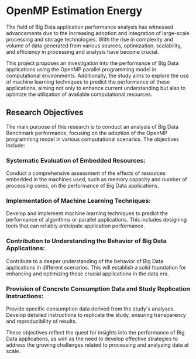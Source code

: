 # OpenMP Estimation Energy
The field of Big Data application performance analysis has witnessed advancements due to the increasing adoption and integration of large-scale processing and storage technologies. With the rise in complexity and volume of data generated from various sources, optimization, scalability, and efficiency in processing and analysis have become crucial.

This project proposes an investigation into the performance of Big Data applications using the OpenMP parallel programming model in computational environments. Additionally, the study aims to explore the use of machine learning techniques to predict the performance of these applications, aiming not only to enhance current understanding but also to optimize the utilization of available computational resources.

## Research Objectives
The main purpose of this research is to conduct an analysis of Big Data Benchmark performance, focusing on the adoption of the OpenMP programming model in various computational scenarios. The objectives include:

### Systematic Evaluation of Embedded Resources:
Conduct a comprehensive assessment of the effects of resources embedded in the machines used, such as memory capacity and number of processing cores, on the performance of Big Data applications.

### Implementation of Machine Learning Techniques:
Develop and implement machine learning techniques to predict the performance of algorithms or parallel applications. This includes designing tools that can reliably anticipate application performance.

### Contribution to Understanding the Behavior of Big Data Applications:
Contribute to a deeper understanding of the behavior of Big Data applications in different scenarios. This will establish a solid foundation for enhancing and optimizing these crucial applications in the data era.

### Provision of Concrete Consumption Data and Study Replication Instructions:
Provide specific consumption data derived from the study's analyses.
Develop detailed instructions to replicate the study, ensuring transparency and reproducibility of results.

These objectives reflect the quest for insights into the performance of Big Data applications, as well as the need to develop effective strategies to address the growing challenges related to processing and analyzing data at scale.
